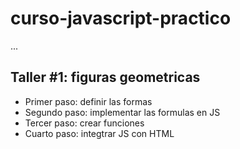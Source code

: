 # curso-javascript-practico

...

## Taller #1: figuras geometricas

- Primer paso: definir las formas
- Segundo paso: implementar las formulas en JS
- Tercer paso: crear funciones
- Cuarto paso: integtrar JS con HTML
